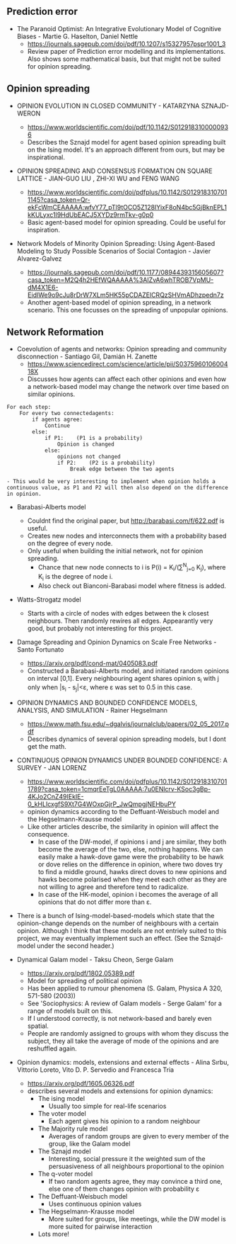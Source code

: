 ## Prediction error

- The Paranoid Optimist: An Integrative Evolutionary Model of Cognitive Biases - Martie G. Haselton, Daniel Nettle
	- https://journals.sagepub.com/doi/pdf/10.1207/s15327957pspr1001_3
	- Review paper of Prediction error modelling and its implementations. Also shows some mathematical basis, but that might not be suited for opinion spreading.


## Opinion spreading

- OPINION EVOLUTION IN CLOSED COMMUNITY - KATARZYNA SZNAJD-WERON
	- https://www.worldscientific.com/doi/pdf/10.1142/S0129183100000936
	- Describes the Sznajd model for agent based opinion spreading built on the Ising model. It's an approach different from ours, but may be inspirational.


- OPINION SPREADING AND CONSENSUS FORMATION ON SQUARE LATTICE - JIAN-GUO LIU , ZHI-XI WU and FENG WANG
	- https://www.worldscientific.com/doi/pdfplus/10.1142/S0129183107011145?casa_token=Qr-ekFcWmCEAAAAA:wfvY77_pTl9tOCO5Z128IYixF8oN4bc5GjBknEPL1kKULyxc1l9HdUbEACJ5XYDz9rmTkv-g0p0
	- Basic agent-based model for opinion spreading. Could be useful for inspiration.


- Network Models of Minority Opinion Spreading: Using Agent-Based Modeling to Study Possible Scenarios of Social Contagion - Javier Alvarez-Galvez
	- https://journals.sagepub.com/doi/pdf/10.1177/0894439315605607?casa_token=M2Q4h2HEfWQAAAAA%3AIZvA6whTROB7VpMU-dM4X1E6-EidIWe9o9cJu8rDrW7XLm5HK55pCDAZElCRQzSHVmADhzpedn7z
	- Another agent-based model of opinion spreading, in a network scenario. This one focusses on the spreading of unpopular opinions.


## Network Reformation

- Coevolution of agents and networks: Opinion spreading and community 
disconnection - Santiago Gil, Damián H. Zanette
	- https://www.sciencedirect.com/science/article/pii/S037596010600418X
	- Discusses how agents can affect each other opinions and even 
how a network-based model may change the network over time based on 
similar opinions.
~~~~
For each step:
	For every two connectedagents:
		if agents agree:
			Continue
		else:
			if P1:    (P1 is a probability)
				Opinion is changed
			else:
				opinions not changed
				if P2:    (P2 is a probability)
					Break edge between the two agents
~~~~

	- This would be very interesting to implement when opinion holds a continuous value, as P1 and P2 will then also depend on the difference in opinion.

- Barabasi-Alberts model
	- Couldnt find the original paper, but http://barabasi.com/f/622.pdf is useful.
	- Creates new nodes and interconnects them with a probability based on the degree of every node.
	- Only useful when building the initial network, not for opinion spreading.
		- Chance that new node connects to i is P(i) = K<sub>i</sub>/(&sum;<sup>N</sup><sub>j=0</sub> K<sub>j</sub>), where K<sub>i</sub> is the degree of node i.
		- Also check out Bianconi-Barabasi model where fitness is added.

- Watts-Strogatz model
	- Starts with a circle of nodes with edges between the k closest neighbours. Then randomly rewires all edges. Appearantly very good, but probably not interesting for this project.


- Damage Spreading and Opinion Dynamics on Scale Free Networks - Santo Fortunato
	- https://arxiv.org/pdf/cond-mat/0405083.pdf
	- Constructed a Barabasi-Alberts model, and initiated random opinions on interval [0,1]. Every neighbouring agent shares opinion s<sub>i</sub> with j only when |s<sub>i</sub> - s<sub>j</sub>|<&epsilon;, where &epsilon; was set to 0.5 in this case.

- OPINION DYNAMICS AND BOUNDED CONFIDENCE MODELS, ANALYSIS, AND SIMULATION - Rainer Hegselmann 
	- https://www.math.fsu.edu/~dgalvis/journalclub/papers/02_05_2017.pdf
	- Describes dynamics of several opinion spreading models, but I dont get the math. 

- CONTINUOUS OPINION DYNAMICS UNDER BOUNDED CONFIDENCE: A SURVEY - JAN LORENZ
	- https://www.worldscientific.com/doi/pdfplus/10.1142/S0129183107011789?casa_token=1cmqrEeTgL0AAAAA:7u0ENlcrv-KSoc3gBp-4KJo2CnZ49IEkIE-0_kHLIcxgfS9Xt7G4WOxpGjrP_JwQmpgjNEHbuPY
	- opinion dynamics according to the Deffuant-Weisbuch model and the Hegselmann-Krausse model
	- Like other articles describe, the similarity in opinion will affect the consequence.
		- In case of the DW-model, if opinions i and j are similar, they both become the average of the two, else, nothing happens. We can easily make a hawk-dove game were the probability to be hawk or dove relies on the difference in opinion, where two doves try to find a middle ground, hawks direct doves to new opinions and hawks become polarised when they meet each other as they are not willing to agree and therefore tend to radicalize.
		- In case of the HK-model, opinion i becomes the average of all opinions that do not differ more than &epsilon;.

- There is a bunch of Ising-model-based-models which state that the opinion-change depends on the number of neighbours with a certain opinion. Although I think that these models are not entriely suited to this project, we may eventually implement such an effect. (See the Sznajd-model under the second header.)

- Dynamical Galam model - Taksu Cheon, Serge Galam
	- https://arxiv.org/pdf/1802.05389.pdf
	- Model for spreading of political opinion
	- Has been applied to rumour phenomena (S. Galam, Physica A 320, 571-580 (2003))
	- See 'Sociophysics:  A review of Galam models - Serge Galam' for a range of models built on this.
	- If I understood correctly, is not network-based and barely even spatial.
	- People are randomly assigned to groups with whom they discuss the subject, they all take the average of mode of the opinions and are reshuffled again.

- Opinion dynamics:  models, extensions and external effects - Alina Sırbu, Vittorio Loreto,  Vito D. P. Servedio and Francesca Tria
	- https://arxiv.org/pdf/1605.06326.pdf
	- describes several models and extensions for opinion dynamics:
		- The ising model
			- Usually too simple for real-life scenarios
		- The voter model
			- Each agent gives his opinion to a random neighbour
		- The Majority rule model
			- Averages of random groups are given to every member of the group, like the Galam model
		- The Sznajd model
			- Interesting, social pressure it the weighted sum of the persuasiveness of all neighbours proportional to the opinion
		- The q-voter model
			- If two random agents agree, they may convince a third one, else one of them changes opinion with probability &epsilon;
		- The Deffuant-Weisbuch model
			- Uses continuous opinion values
		- The Hegselmann-Krausse model
			- More suited for groups, like meetings, while the DW model is more suited for pairwise interaction
		- Lots more!
